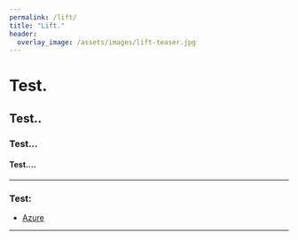 ```yaml
---
permalink: /lift/
title: "Lift."
header:
  overlay_image: /assets/images/lift-teaser.jpg
---
```


# Test.
## Test..
### Test...
#### Test....



---
### Test:

- [Azure](https://azure.com/)

---